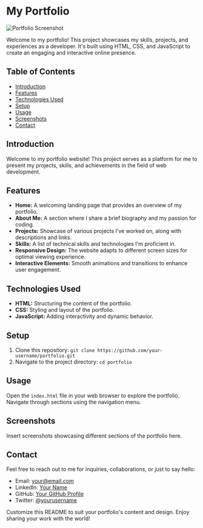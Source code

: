 # My Portfolio

![Portfolio Screenshot](portfolio-screenshot.png)

Welcome to my portfolio! This project showcases my skills, projects, and experiences as a developer. It's built using HTML, CSS, and JavaScript to create an engaging and interactive online presence.

## Table of Contents

- [Introduction](#introduction)
- [Features](#features)
- [Technologies Used](#technologies-used)
- [Setup](#setup)
- [Usage](#usage)
- [Screenshots](#screenshots)
- [Contact](#contact)

## Introduction

Welcome to my portfolio website! This project serves as a platform for me to present my projects, skills, and achievements in the field of web development.

## Features

- **Home:** A welcoming landing page that provides an overview of my portfolio.
- **About Me:** A section where I share a brief biography and my passion for coding.
- **Projects:** Showcase of various projects I've worked on, along with descriptions and links.
- **Skills:** A list of technical skills and technologies I'm proficient in.
- **Responsive Design:** The website adapts to different screen sizes for optimal viewing experience.
- **Interactive Elements:** Smooth animations and transitions to enhance user engagement.

## Technologies Used

- **HTML:** Structuring the content of the portfolio.
- **CSS:** Styling and layout of the portfolio.
- **JavaScript:** Adding interactivity and dynamic behavior.

## Setup

1. Clone this repository: `git clone https://github.com/your-username/portfolio.git`
2. Navigate to the project directory: `cd portfolio`

## Usage

Open the `index.html` file in your web browser to explore the portfolio. Navigate through sections using the navigation menu.

## Screenshots

Insert screenshots showcasing different sections of the portfolio here.

## Contact

Feel free to reach out to me for inquiries, collaborations, or just to say hello:

- Email: your@email.com
- LinkedIn: [Your Name](https://www.linkedin.com/in/yourusername/)
- GitHub: [Your GitHub Profile](https://github.com/yourusername)
- Twitter: [@yourusername](https://twitter.com/yourusername)

Customize this README to suit your portfolio's content and design. Enjoy sharing your work with the world!
